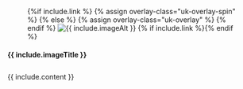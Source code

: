 <div class="{{ include.topShape }}">
	<div class="wrapper">
		<div class="uk-container uk-margin-large-bottom">
			<div class="uk-grid">
	    	    <div class="uk-width-medium-1-3 uk-width-small-1-1 uk-width-1-3@l">
	      		    <a name="{{ include.anchor }}"></a>
      			    <div class="box">
      				    <figure class="uk-overlay uk-overlay-hover">
                            {%if include.link %}
                                {% assign overlay-class="uk-overlay-spin" %} 
                            {% else %}
                                {% assign overlay-class="uk-overlay" %} 
                            {% endif %}
			    		    <img class="{{ overlay-class }}" src="{{ site.baseurl }}/static/images/{{ include.image }}" alt="{{ include.imageAlt }}">
                            {% if include.link %}<a class="uk-position-cover" href="{{ include.link }}" target="_blank"></a>{% endif %}
					    </figure>
		     		    <div  class="info-box small">
		     			    <h4>{{ include.imageTitle }}</h4>
		    		    </div>
		   	        </div>
	      	    </div>
	      	    <div class="uk-width-medium-2-3 uk-width-small-1-1 uk-width-large-2-3" style="padding-top:10px;">
				    {{ include.content }}
	      	    </div>
	  		</div>
		</div>
	</div>
</div>